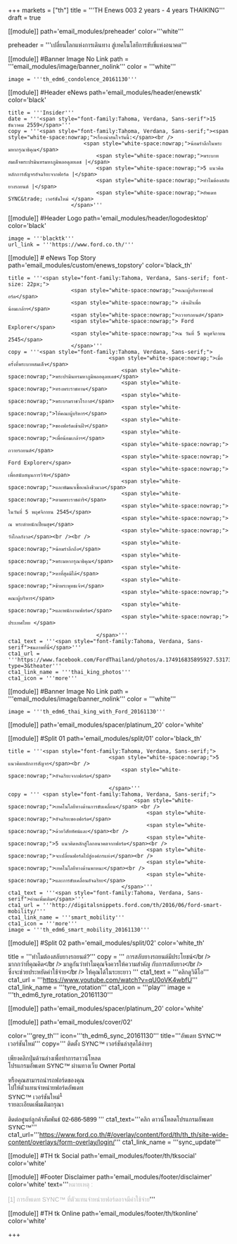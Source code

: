 +++
markets = ["th"]
title = '''TH Enews 003 2 years - 4 years THAIKING'''
draft = true

[[module]]
path='email_modules/preheader'
color='''white'''

preheader = '''เปลี่ยนโลกแห่งการเดินทาง สู่เทคโนโลยีการขับขี่แห่งอนาคต'''

[[module]] #Banner Image No Link
path = '''email_modules/image/banner_nolink'''
color = '''white'''

	image = '''th_edm6_condolence_20161130'''
	
[[module]] #Header eNews
path='email_modules/header/enewstk'
color='black'

	title = '''Insider'''
	date = '''<span style="font-family:Tahoma, Verdana, Sans-serif">15 ธันวาคม 2559</span>'''
	copy = '''<span style="font-family:Tahoma, Verdana, Sans-serif;"><span style="white-space:nowrap;">เรื่องน่าสนใจวันนี้:</span><br />
							<span style="white-space:nowrap;">น้อมรำลึกในพระมหากรุณาธิคุณ</span>
								<span style="white-space:nowrap;">พระบาทสมเด็จพระปรมินทรมหาภูมิพลอดุลยเดช |</span> 
								<span style="white-space:nowrap;">5 แนวคิดหลักการสัญจรอัจฉริยะจากฟอร์ด |</span> 
								<span style="white-space:nowrap;">ทำไมต้องสลับยางรถยนต์ |</span> 
								<span style="white-space:nowrap;">อัพเดท SYNC&trade; เวอร์ชันใหม่ </span>
						</span>'''

[[module]] #Header Logo
path='email_modules/header/logodesktop'
color='black'

	image = '''blacktk'''
	url_link = '''https://www.ford.co.th/'''
 
[[module]] # eNews Top Story
path='email_modules/custom/enews_topstory'
color='black_th'

	title = '''<span style="font-family:Tahoma, Verdana, Sans-serif; font-size: 22px;">
						<span style="white-space:nowrap;">คณะผู้บริหารของฟอร์ด</span>
						<span style="white-space:nowrap;"> เข้าเฝ้าเพื่อน้อมเกล้าฯ</span>
						<span style="white-space:nowrap;">ถวายรถยนต์</span>
						<span style="white-space:nowrap;"> Ford Explorer</span>
						<span style="white-space:nowrap;">ณ วันที่ 5 พฤศจิกายน 2545</span>
						</span>'''
	copy = '''<span style="font-family:Tahoma, Verdana, Sans-serif;">
									<span style="white-space:nowrap;">เมื่อครั้งที่พระบาทสมเด็จ</span>
										<span style="white-space:nowrap;">พระปรมินทรมหาภูมิพลอดุลยเดช</span>
										<span style="white-space:nowrap;">ทรงพระราชทาน</span>
										<span style="white-space:nowrap;">พระบรมราชวโรกาส</span>
										<span style="white-space:nowrap;">ให้คณะผู้บริหาร</span>
										<span style="white-space:nowrap;">ของฟอร์ดเข้าเฝ้า</span>
										<span style="white-space:nowrap;">เพื่อน้อมเกล้าฯ</span>
										<span style="white-space:nowrap;"> ถวายรถยนต์</span>
										<span style="white-space:nowrap;"> Ford Explorer</span>
										<span style="white-space:nowrap;"> เพื่อสนับสนุนการวิจัย</span>
										<span style="white-space:nowrap;">และพัฒนาเชื้อเพลิงชีวมวล</span>
										<span style="white-space:nowrap;">ตามพระราชดำริ</span>
										<span style="white-space:nowrap;"> ในวันที่ 5 พฤศจิกายน 2545</span>
										<span style="white-space:nowrap;"> ณ พระตำหนักเปี่ยมสุข</span>
										<span style="white-space:nowrap;"> วังไกลกังวล</span><br /><br />
										<span style="white-space:nowrap;">น้อมรำลึกถึง</span>
										<span style="white-space:nowrap;">พระมหากรุณาธิคุณ</span>
										<span style="white-space:nowrap;">หาที่สุดมิได้</span>
										<span style="white-space:nowrap;">ข้าพระพุทธเจ้า</span>
										<span style="white-space:nowrap;"> คณะผู้บริหาร</span>
										<span style="white-space:nowrap;">และพนักงานฟอร์ด</span>
										<span style="white-space:nowrap;"> ประเทศไทย </span>
										
								</span>'''
	cta1_text = '''<span style="font-family:Tahoma, Verdana, Sans-serif">ชมภาพที่นี่</span>'''
	cta1_url = '''https://www.facebook.com/FordThailand/photos/a.174916835895927.53173.165517106835900/1129373997116868/?type=3&theater'''
	cta1_link_name = '''thai_king_photos'''
	cta1_icon = '''more'''

[[module]] #Banner Image No Link
path = '''email_modules/image/banner_nolink'''
color = '''white'''

	image = '''th_edm6_thai_king_with_Ford_20161130'''

[[module]]
path='email_modules/spacer/platinum_20'
color='white'


[[module]] #Split 01
path='email_modules/split/01'
color='black_th'

	title = '''<span style="font-family:Tahoma, Verdana, Sans-serif;">
									<span style="white-space:nowrap;">5 แนวคิดหลักการสัญจร</span><br />
										<span style="white-space:nowrap;">อัจฉริยะจากฟอร์ด</span>
									
									</span>'''
	copy = ''' <span style="font-family:Tahoma, Verdana, Sans-serif;">
											<span style="white-space:nowrap;">เทคโนโลยีทางด้านการขับเคลื่อน</span> <br />
												<span style="white-space:nowrap;">อัจฉริยะของฟอร์ด</span>
												<span style="white-space:nowrap;">ด้วยวิสัยทัศน์และ</span><br />
												<span style="white-space:nowrap;">5 แนวคิดหลักสู่โลกอนาคตจากฟอร์ด</span><br />
												<span style="white-space:nowrap;">จะเปลี่ยนฟอร์ดไปสู่องค์กรแห่ง</span><br />
												<span style="white-space:nowrap;">เทคโนโลยีทางด้านพาหนะ</span><br />
												<span style="white-space:nowrap;">และการขับเคลื่อนอัจฉริยะ</span>
										</span>'''
	cta1_text = '''<span style="font-family:Tahoma, Verdana, Sans-serif">อ่านเพิ่มเติม</span>'''
	cta1_url = '''http://digitalsnippets.ford.com/th/2016/06/ford-smart-mobility/'''
	cta1_link_name = '''smart_mobility'''
	cta1_icon = '''more'''
	image = '''th_edm6_smart_mobility_20161130'''


[[module]] #Split 02
path='email_modules/split/02'
color='white_th'

title = '''<span style="font-family:Tahoma, Verdana, Sans-serif;">ทำไมต้องสลับยางรถยนต์?</span>'''
	copy = '''<span style="font-family:Tahoma, Verdana, Sans-serif;">
										<span style="white-space:nowrap;">การสลับยางรถยนต์มีประโยชน์</span></br />
										<span style="white-space:nowrap;">มากกว่าที่คุณคิด</span></br />
										<span style="white-space:nowrap;">มาดูกันว่าทำไม</span>คุณ<span style="white-space:nowrap;">จึงควรให้ความสำคัญ</span>
										กับ<span style="white-space:nowrap;">การสลับยาง</span></br />
										<span style="white-space:nowrap;">ซึ่งจะช่วยประหยัดค่าใช้จ่าย</span></br />
										<span style="white-space:nowrap;">ให้คุณได้ในระยะยาว</span>
									</span>'''
	cta1_text = '''<span style="font-family:Tahoma, Verdana, Sans-serif">คลิกดูวิดีโอ</span>'''
	cta1_url = '''https://www.youtube.com/watch?v=qU0oVK4wbfU'''
	cta1_link_name = '''tyre_rotation'''
	cta1_icon = '''play'''
	image = '''th_edm6_tyre_rotation_20161130'''

[[module]]
path='email_modules/spacer/platinum_20'
color='white'


[[module]]
path='email_modules/cover/02'

color='''grey_th'''
icon='''th_edm6_sync_20161130'''
title='''<span style="font-family:Tahoma, Verdana, Sans-serif">อัพเดท SYNC&trade; เวอร์ชันใหม่</span>'''
copy='''<span style="font-family:Tahoma, Verdana, Sans-serif;">
						<span style="white-space:nowrap;">ติดตั้ง SYNC&trade;</span> 
						<span style="white-space:nowrap;">เวอร์ชันล่าสุดได้ง่ายๆ</span><br />	
						<span style="white-space:nowrap;">เพียงคลิกปุ่มด้านล่างเพื่อทำการดาวน์โหลด</span><br />	
						<span style="white-space:nowrap;">โปรแกรมอัพเดท SYNC&trade; ผ่านทางเว็บ Owner Portal</span> <br />	
						<span style="white-space:nowrap;">หรือคุณสามารถนำรถฟอร์ดของคุณ</span><br /> 
						<span style="white-space:nowrap;">ไปให้ตัวแทนจำหน่ายฟอร์ดอัพเดท</span>	<br /> 
						<span style="white-space:nowrap;">SYNC&trade; เวอร์ชันใหม่<sup>1</sup></span>	
						<span style="white-space:nowrap;">รายละเอียดเพิ่มเติมกรุณา</span> <br />	
						<span style="white-space:nowrap;">ติดต่อศูนย์ลูกค้าสัมพันธ์ 02-686-5899</span> 
					</span>'''
cta1_text='''<span style="font-family:Tahoma, Verdana, Sans-serif">คลิก ดาวน์โหลดโปรแกรมอัพเดท SYNC&trade;</span>'''
cta1_url='''https://www.ford.co.th/#/overlay/content/ford/th/th_th/site-wide-content/overlays/form-overlay/login/'''
cta1_link_name = '''sync_update'''


[[module]] #TH tk Social
path='email_modules/footer/th/tksocial'
color='white'

[[module]] #Footer Disclaimer
path='email_modules/footer/disclaimer'
color='white'
text='''<span style="color:#B3B3B3;font-family:Tahoma, Verdana, Sans-serif">หมายเหตุ : <br /><br />[1] การอัพเดท SYNC&trade; ที่ตัวแทนจำหน่ายฟอร์ดอาจมีค่าใช้จ่าย</span>'''

[[module]] #TH tk Online
path='email_modules/footer/th/tkonline'
color='white'


+++